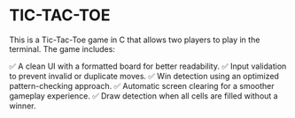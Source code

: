 # TIC-TAC-TOE



This is a Tic-Tac-Toe game in C that allows two players to play in the terminal. The game includes:

✅ A clean UI with a formatted board for better readability.
✅ Input validation to prevent invalid or duplicate moves.
✅ Win detection using an optimized pattern-checking approach.
✅ Automatic screen clearing for a smoother gameplay experience.
✅ Draw detection when all cells are filled without a winner.
